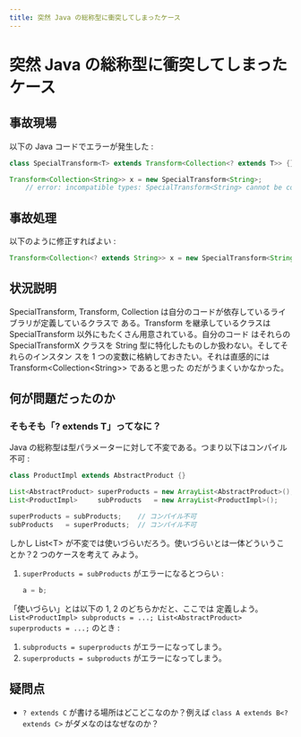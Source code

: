 ```yaml
---
title: 突然 Java の総称型に衝突してしまったケース
---
```


# 突然 Java の総称型に衝突してしまったケース

## 事故現場

以下の Java コードでエラーが発生した : 

```java
class SpecialTransform<T> extends Transform<Collection<? extends T>> {}

Transform<Collection<String>> x = new SpecialTransform<String>;
    // error: incompatible types: SpecialTransform<String> cannot be converted to Transform<Collection<String>>
```

## 事故処理

以下のように修正すればよい :

```java
Transform<Collection<? extends String>> x = new SpecialTransform<String>;
```

## 状況説明

SpecialTransform, Transform, Collection は自分のコードが依存しているライブラリが定義しているクラスで
ある。Transform を継承しているクラスは SpecialTransform 以外にもたくさん用意されている。自分のコード
はそれらの SpecialTransformX クラスを String 型に特化したものしか扱わない。そしてそれらのインスタン
スを 1 つの変数に格納しておきたい。それは直感的には Transform\<Collection\<String\>> であると思った
のだがうまくいかなかった。

## 何が問題だったのか

### そもそも「? extends T」ってなに？

Java の総称型は型パラメーターに対して不変である。つまり以下はコンパイル不可 :

```java
class ProductImpl extends AbstractProduct {}

List<AbstractProduct> superProducts = new ArrayList<AbstractProduct>();
List<ProductImpl>     subProducts   = new ArrayList<ProductImpl>();

superProducts = subProducts;    // コンパイル不可
subProducts   = superProducts;  // コンパイル不可
```

しかし List\<T\> が不変では使いづらいだろう。使いづらいとは一体どういうことか？2 つのケースを考えて
みよう。

 1. `superProducts = subProducts` がエラーになるとつらい :

    ```java
    a = b;
    ```

「使いづらい」とは以下の 1, 2 のどちらかだと、ここでは
定義しよう。`List<ProductImpl> subproducts = ...; List<AbstractProduct> superproducts = ...;` のとき :

 1. `subproducts = superproducts` がエラーになってしまう。
 2. `superproducts = subproducts` がエラーになってしまう。

## 疑問点

- `? extends C` が書ける場所はどこどこなのか？例えば `class A extends B<?
  extends C>` がダメなのはなぜなのか？
